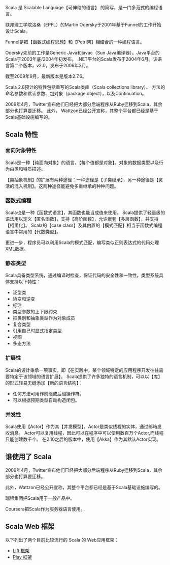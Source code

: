 Scala 是 Scalable Language【可伸缩的语言】 的简写，是一门多范式的编程语言。

联邦理工学院洛桑（EPFL）的Martin Odersky于2001年基于Funnel的工作开始设计Scala。

Funnel是把【函数式编程思想】和【Petri网】相结合的一种编程语言。

Odersky先前的工作是Generic Java和javac（Sun Java编译器）。Java平台的Scala于2003年底/2004年初发布。
.NET平台的Scala发布于2004年6月。该语言第二个版本，v2.0，发布于2006年3月。

截至2009年9月，最新版本是版本2.7.6。

Scala 2.8预计的特性包括重写的Scala类库（Scala collections library）、
方法的命名参数和默认参数、包对象（package object），以及Continuation。

2009年4月，Twitter宣布他们已经把大部分后端程序从Ruby迁移到Scala，其余部分也打算要迁移。
此外， Wattzon已经公开宣称，其整个平台都已经是基于Scala基础设施编写的。

## Scala 特性
### 面向对象特性
Scala是一种【纯面向对象】的语言，【每个值都是对象】。对象的数据类型以及行为由类和特质描述。

【类抽象机制】的扩展有两种途径：一种途径是【子类继承】，另一种途径是【灵活的混入机制】。这两种途径能避免多重继承的种种问题。

### 函数式编程
Scala也是一种【函数式语言】，其函数也能当成值来使用。
Scala提供了轻量级的语法用以定义【匿名函数】，支持【高阶函数】，允许嵌套【多层函数】，并支持【柯里化】。
Scala的【case class】及其内置的【模式匹配】相当于函数式编程语言中常用的【代数类型】。

更进一步，程序员可以利用Scala的模式匹配，编写类似正则表达式的代码处理XML数据。

### 静态类型
Scala具备类型系统，通过编译时检查，保证代码的安全性和一致性。类型系统具体支持以下特性：
* 泛型类
* 协变和逆变
* 标注
* 类型参数的上下限约束
* 把类别和抽象类型作为对象成员
* 复合类型
* 引用自己时显式指定类型
* 视图
* 多态方法

### 扩展性
Scala的设计秉承一项事实，即【在实践中，某个领域特定的应用程序开发往往需要特定于该领域的语言扩展】。
Scala提供了许多独特的语言机制，可以以【库】的形式轻易无缝添加【新的语言结构】：
* 任何方法可用作前缀或后缀操作符。
* 可以根据预期类型自动构造闭包。

### 并发性
Scala使用【Actor】作为其【并发模型】，Actor是类似线程的实体，通过邮箱发收消息。
Actor可以复用线程，因此可以在程序中可以使用数百万个Actor,而线程只能创建数千个。
在2.10之后的版本中，使用【Akka】作为其默认Actor实现。

## 谁使用了 Scala
2009年4月，Twitter宣布他们已经把大部分后端程序从Ruby迁移到Scala，其余部分也打算要迁移。

此外，Wattzon已经公开宣称，其整个平台都已经是基于Scala基础设施编写的。

瑞银集团把Scala用于一般产品中。

Coursera把Scala作为服务器语言使用。

## Scala Web 框架
以下列出了两个目前比较流行的 Scala 的 Web应用框架：
* [Lift 框架](https://liftweb.net/)
* [Play 框架](https://www.playframework.com/)